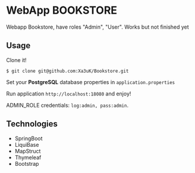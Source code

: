 # WebApp BOOKSTORE
Webapp Bookstore, have roles "Admin", "User". Works but not finished yet
## Usage

Clone it!

```
$ git clone git@github.com:Xa3uK/Bookstore.git
```

Set your **PostgreSQL** database properties in `application.properties`

Run application `http://localhost:18080` and enjoy!

ADMIN_ROLE credentials: `log:admin, pass:admin`.

## Technologies
<ul>
  <li>SpringBoot</li>
  <li>LiquiBase</li>
  <li>MapStruct</li>
  <li>Thymeleaf</li>
  <li>Bootstrap</li>
</ul>
